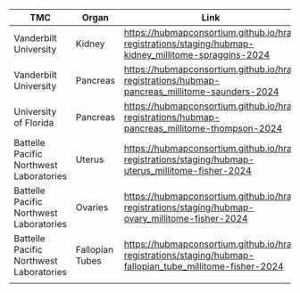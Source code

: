 
| TMC                                     | Organ           | Link                                                                                                     | Status       |
| --------------------------------------- | --------------- | -------------------------------------------------------------------------------------------------------- | ------------ |
| Vanderbilt University                   | Kidney          | https://hubmapconsortium.github.io/hra-registrations/staging/hubmap-kidney_millitome-spraggins-2024      | Under review |
| Vanderbilt University                   | Pancreas        | https://hubmapconsortium.github.io/hra-registrations/hubmap-pancreas_millitome-saunders-2024             | Published    |
| University of Florida                   | Pancreas        | https://hubmapconsortium.github.io/hra-registrations/hubmap-pancreas_millitome-thompson-2024             | Published    |
| Battelle Pacific Northwest Laboratories | Uterus          | https://hubmapconsortium.github.io/hra-registrations/staging/hubmap-uterus_millitome-fisher-2024         | In progress  |
| Battelle Pacific Northwest Laboratories | Ovaries         | https://hubmapconsortium.github.io/hra-registrations/staging/hubmap-ovary_millitome-fisher-2024          | Under review |
| Battelle Pacific Northwest Laboratories | Fallopian Tubes | https://hubmapconsortium.github.io/hra-registrations/staging/hubmap-fallopian_tube_millitome-fisher-2024 | Under review |
|                                         |                 |                                                                                                          |              |
